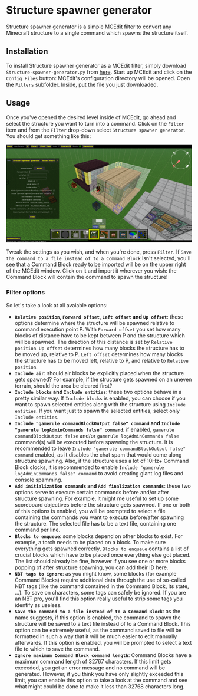 # Structure spawner generator #
Structure spawner generator is a simple MCEdit filter to convert any Minecraft
structure to a single command which spawns the structure itself.


## Installation ##
To install Structure spawner generator as a MCEdit filter, simply download
`Structure-spawner-generator.py` from
[here](https://github.com/xMamo/Structure-spawner-generator/releases/latest).
Start up MCEdit and click on the `Config Files` button: MCEdit's configuration
directory will be opened. Open the `Filters` subfolder. Inside, put the file you
just downloaded.


## Usage ##
Once you've opened the desired level inside of MCEdit, go ahead and select the
structure you want to turn into a command. Click on the `Filter` item and from
the `Filter` drop-down select `Structure spawner generator`. You should get
something like this:

![Filter overview](https://raw.githubusercontent.com/xMamo/Structure-spawner-generator/master/filter_overview.png)

Tweak the settings as you wish, and when you're done, press `Filter`. If
`Save the command to a file instead of to a Command Block` isn't selected,
you'll see that a Command Block ready to be imported will be on the upper right
of the MCEdit window. Click on it and import it wherever you wish: the Command
Block will contain the command to spawn the structure!


### Filter options ###
So let's take a look at all avaiable options:
 - **`Relative position`, `Forward offset`, `Left offset` and `Up offset`**:
   these options determine where the structure will be spawned relative to
   command execution point P. With `Forward offset` you set how many blocks of
   distance have to be kept between P and the structure which will be spawned.
   The direction of this distance is set by `Relative position`. `Up offset`
   determines how many blocks the structure has to be moved up, relative to P.
   `Left offset` determines how many blocks the structure has to be moved left,
   relative to P, and relative to `Relative position`.
 - **`Include air`**: should air blocks be explicitly placed when the structure
   gets spawned? For example, if the structure gets spawned on an uneven
   terrain, should the area be cleared first?
 - **`Include blocks` and `Include entities`**: these two options behave in a
   pretty similar way. If `Include blocks` is enabled, you can choose if you
   want to spawn selected entities along with the structure using `Include
   entities`. If you want just to spawn the selected entities, select only
   `Include entities`.
 - **`Include "gamerule commandBlockOutput false" command` and `Include
   "gamerule logAdminCommands false" command`**: if enabled, `gamerule
   commandBlockOutput false` and/or `gamerule logAdminCommands false` command(s)
   will be executed before spawning the structure. It is recommended to leave
   `Include "gamerule commandBlockOutput false" command` enabled, as it disables
   the chat spam that would come along structure spawning. Also, if the
   structure uses a lot of 10Hz+ Command Block clocks, it is recommended to
   enable `Include "gamerule logAdminCommands false" command` to avoid creating
   giant log files and console spamming.
 - **`Add initialization commands` and `Add finalization commands`**: these two
   options serve to execute certain commands before and/or after structure
   spawning. For example, it might me useful to set up some scoreboard
   objectives before the structure gets spawned. If one or both of this options
   is enabled, you will be prompted to select a file containing the commands you
   want to execute before/after spawning the structure. The selected file has to
   be a text file, containing one command per line.
 - **`Blocks to enqueue`**: some blocks depend on other blocks to exist. For
   example, a torch needs to be placed on a block. To make sure everything gets
   spawned correctly, `Blocks to enqueue` contains a list of crucial blocks
   which have to be placed once everything else got placed. The list should
   already be fine, however if you see one or more blocks popping of after
   structure spawning, you can add their ID here.
 - **`NBT tags to ignore`**: as you might know, some blocks (for example Command
   Blocks) require additional data through the use of so-called NBT tags (like
   the command contained in the Command Block, its state, ...). To save on
   characters, some tags can safely be ignored. If you are an NBT pro, you'll
   find this option really useful to strip some tags you identify as useless.
 - **`Save the command to a file instead of to a Command Block`**: as the name
   suggests, if this option is enabled, the command to spawn the structure will
   be saved to a text file instead of to a Command Block. This option can be
   extremely useful, as the command saved to file will be formatted in such a
   way that it will be much easier to edit manually afterwards. If this option
   is enabled, you will be prompted to select a text file to which to save the
   command.
 - **`Ignore maximum Command Block command length`**: Command Blocks have a
   maximum command length of 32767 characters. If this limit gets exceeded, you
   get an error message and no command will be generated. However, if you think
   you have only slightly exceeded this limit, you can enable this option to
   take a look at the command and see what might could be done to make it
   less than 32768 characters long.
